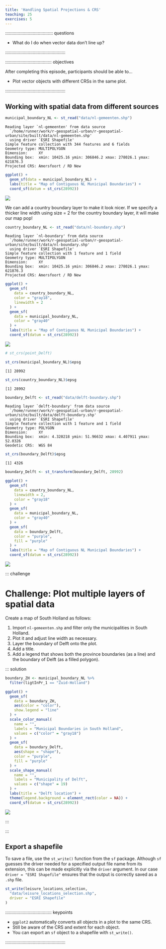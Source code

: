 ```yaml
---
title: 'Handling Spatial Projections & CRS'
teaching: 25
exercises: 5
---
```




:::::::::::::::::::::::::::::::::::::: questions 

- What do I do when vector data don’t line up?

::::::::::::::::::::::::::::::::::::::::::::::::

::::::::::::::::::::::::::::::::::::: objectives


After completing this episode, participants should be able to…

- Plot vector objects with different CRSs in the same plot.

::::::::::::::::::::::::::::::::::::::::::::::::

## Working with spatial data from different sources


```r
municipal_boundary_NL <- st_read("data/nl-gemeenten.shp")
```

```output
Reading layer `nl-gemeenten' from data source 
  `/home/runner/work/r-geospatial-urban/r-geospatial-urban/site/built/data/nl-gemeenten.shp' 
  using driver `ESRI Shapefile'
Simple feature collection with 344 features and 6 fields
Geometry type: MULTIPOLYGON
Dimension:     XY
Bounding box:  xmin: 10425.16 ymin: 306846.2 xmax: 278026.1 ymax: 621876.3
Projected CRS: Amersfoort / RD New
```


```r
ggplot() +
  geom_sf(data = municipal_boundary_NL) +
  labs(title = "Map of Contiguous NL Municipal Boundaries") +
  coord_sf(datum = st_crs(28992))
```

<img src="fig/12-handling-spatial-projection-and-crs-rendered-unnamed-chunk-2-1.png" style="display: block; margin: auto;" />

We can add a country boundary layer to make it look nicer. If we specify a thicker line width using size = 2 for the country boundary layer, it will make our map pop!


```r
country_boundary_NL <- st_read("data/nl-boundary.shp")
```

```output
Reading layer `nl-boundary' from data source 
  `/home/runner/work/r-geospatial-urban/r-geospatial-urban/site/built/data/nl-boundary.shp' 
  using driver `ESRI Shapefile'
Simple feature collection with 1 feature and 1 field
Geometry type: MULTIPOLYGON
Dimension:     XY
Bounding box:  xmin: 10425.16 ymin: 306846.2 xmax: 278026.1 ymax: 621876.3
Projected CRS: Amersfoort / RD New
```


```r
ggplot() +
  geom_sf(
    data = country_boundary_NL,
    color = "gray18",
    linewidth = 2
  ) +
  geom_sf(
    data = municipal_boundary_NL,
    color = "gray40"
  ) +
  labs(title = "Map of Contiguous NL Municipal Boundaries") +
  coord_sf(datum = st_crs(28992))
```

<img src="fig/12-handling-spatial-projection-and-crs-rendered-unnamed-chunk-4-1.png" style="display: block; margin: auto;" />


```r
# st_crs(point_Delft)
```


```r
st_crs(municipal_boundary_NL)$epsg
```

```output
[1] 28992
```


```r
st_crs(country_boundary_NL)$epsg
```

```output
[1] 28992
```


```r
boundary_Delft <- st_read("data/delft-boundary.shp")
```

```output
Reading layer `delft-boundary' from data source 
  `/home/runner/work/r-geospatial-urban/r-geospatial-urban/site/built/data/delft-boundary.shp' 
  using driver `ESRI Shapefile'
Simple feature collection with 1 feature and 1 field
Geometry type: POLYGON
Dimension:     XY
Bounding box:  xmin: 4.320218 ymin: 51.96632 xmax: 4.407911 ymax: 52.0326
Geodetic CRS:  WGS 84
```

```r
st_crs(boundary_Delft)$epsg
```

```output
[1] 4326
```

```r
boundary_Delft <- st_transform(boundary_Delft, 28992)
```


```r
ggplot() +
  geom_sf(
    data = country_boundary_NL,
    linewidth = 2,
    color = "gray18"
  ) +
  geom_sf(
    data = municipal_boundary_NL,
    color = "gray40"
  ) +
  geom_sf(
    data = boundary_Delft,
    color = "purple",
    fill = "purple"
  ) +
  labs(title = "Map of Contiguous NL Municipal Boundaries") +
  coord_sf(datum = st_crs(28992))
```

<img src="fig/12-handling-spatial-projection-and-crs-rendered-unnamed-chunk-9-1.png" style="display: block; margin: auto;" />

::: challenge

# Challenge: Plot multiple layers of spatial data
<!-- 5 minutes -->

Create a map of South Holland as follows:

1. Import `nl-gemeenten.shp` and filter only the municipalities in South Holland.
2. Plot it and adjust line width as necessary.
3. Layer the boundary of Delft onto the plot.
4. Add a title.
5. Add a legend that shows both the province boundaries (as a line) and the boundary of Delft (as a filled polygon).

::: solution


```r
boundary_ZH <- municipal_boundary_NL %>%
  filter(ligtInPr_1 == "Zuid-Holland")
```


```r
ggplot() +
  geom_sf(
    data = boundary_ZH,
    aes(color = "color"),
    show.legend = "line"
  ) +
  scale_color_manual(
    name = "",
    labels = "Municipal Boundaries in South Holland",
    values = c("color" = "gray18")
  ) +
  geom_sf(
    data = boundary_Delft,
    aes(shape = "shape"),
    color = "purple",
    fill = "purple"
  ) +
  scale_shape_manual(
    name = "",
    labels = "Municipality of Delft",
    values = c("shape" = 19)
  ) +
  labs(title = "Delft location") +
  theme(legend.background = element_rect(color = NA)) +
  coord_sf(datum = st_crs(28992))
```

<img src="fig/12-handling-spatial-projection-and-crs-rendered-unnamed-chunk-11-1.png" style="display: block; margin: auto;" />

:::

:::



## Export a shapefile

To save a file, use the `st_write()` function from the `sf` package. Although `sf` guesses the driver needed for a specified output file name from its extension, this can be made explicitly via the `driver` argument. In our case `driver = "ESRI Shapefile"` ensures that the output is correctly saved as a `.shp` file.


```r
st_write(leisure_locations_selection,
  "data/leisure_locations_selection.shp",
  driver = "ESRI Shapefile"
)
```



::::::::::::::::::::::::::::::::::::: keypoints 

- `ggplot2` automatically converts all objects in a plot to the same CRS.
- Still be aware of the CRS and extent for each object.
- You can export an `sf` object to a shapefile with `st_write()`.

::::::::::::::::::::::::::::::::::::::::::::::::

